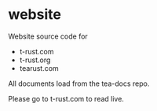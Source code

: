 # website

Website source code for
- t-rust.com
- t-rust.org
- tearust.com

All documents load from the tea-docs repo. 

Please go to t-rust.com to read live.
